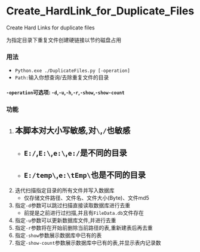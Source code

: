 # Create_HardLink_for_Duplicate_Files
Create Hard Links for duplicate files

为指定目录下重复文件创建硬链接以节约磁盘占用
### 用法
- `Python.exe ./DuplicateFiles.py [-operation]`
- `Path:`输入你想查询/去除重复文件的目录
#### `-operation`可选项: `-d`,`-u`,`-h`,`-r`,`-show`,`-show-count`

### 功能
1. ## 本脚本对大小写敏感,对`\`,`/`也敏感
    - ## `E:/`,`E:\`,`e:\`,`e:/`是不同的目录
    - ## `E:/temp\`,`e:\tEmp\`也是不同的目录
1. 迭代扫描指定目录的所有文件并写入数据库
    - 仅存储文件路径、文件名、文件大小(Byte)、文件md5
2. 指定`-d`参数可以跳过扫描直接读取数据库进行去重
    - 前提是之前进行过扫描,并且有`FileData.db`文件存在
4. 指定`-u`参数可以更新数据库文件,并进行去重
5. 指定`-r`参数将在开始前删除当前路径的表,重新建表后再去重
6. 指定`-show`参数展示数据库中已有的表
7. 指定`-show-count`参数展示数据库中已有的表,并显示表内记录数